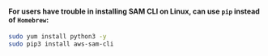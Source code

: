 #### For users have trouble in installing SAM CLI on Linux, can use `pip` instead of `Homebrew`:
```bash
sudo yum install python3 -y
sudo pip3 install aws-sam-cli
```
